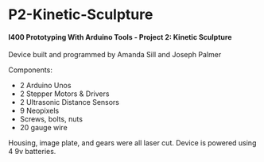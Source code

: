 # P2-Kinetic-Sculpture
#### I400 Prototyping With Arduino Tools - Project 2: Kinetic Sculpture

Device built and programmed by Amanda Sill and Joseph Palmer

Components:
* 2 Arduino Unos
* 2 Stepper Motors & Drivers
* 2 Ultrasonic Distance Sensors
* 9 Neopixels
* Screws, bolts, nuts
* 20 gauge wire

Housing, image plate, and gears were all laser cut. Device is powered using 4 9v batteries.